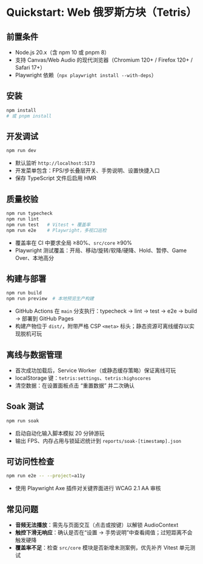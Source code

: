 # Quickstart: Web 俄罗斯方块（Tetris）

## 前置条件
- Node.js 20.x（含 npm 10 或 pnpm 8）
- 支持 Canvas/Web Audio 的现代浏览器（Chromium 120+ / Firefox 120+ / Safari 17+）
- Playwright 依赖（`npx playwright install --with-deps`）

## 安装
```bash
npm install
# 或 pnpm install
```

## 开发调试
```bash
npm run dev
```
- 默认监听 `http://localhost:5173`
- 开发菜单包含：FPS/步长叠层开关、手势说明、设置快捷入口
- 保存 TypeScript 文件后启用 HMR

## 质量校验
```bash
npm run typecheck
npm run lint
npm run test   # Vitest + 覆盖率
npm run e2e    # Playwright，多视口巡检
```
- 覆盖率在 CI 中要求全局 ≥80%、`src/core` ≥90%
- Playwright 测试覆盖：开局、移动/旋转/软降/硬降、Hold、暂停、Game Over、本地高分

## 构建与部署
```bash
npm run build
npm run preview  # 本地预览生产构建
```
- GitHub Actions 在 `main` 分支执行：typecheck → lint → test → e2e → build → 部署到 GitHub Pages
- 构建产物位于 `dist/`，附带严格 CSP `<meta>` 标头；静态资源可离线缓存以实现脱机可玩

## 离线与数据管理
- 首次成功加载后，Service Worker（或静态缓存策略）保证离线可玩
- localStorage 键：`tetris:settings`、`tetris:highscores`
- 清空数据：在设置面板点击 “重置数据” 并二次确认

## Soak 测试
```bash
npm run soak
```
- 启动自动化输入脚本模拟 20 分钟游玩
- 输出 FPS、内存占用与锁延迟统计到 `reports/soak-[timestamp].json`

## 可访问性检查
```bash
npm run e2e -- --project=a11y
```
- 使用 Playwright Axe 插件对关键界面进行 WCAG 2.1 AA 审核

## 常见问题
- **音频无法播放**：需先与页面交互（点击或按键）以解锁 AudioContext
- **触控下滑无响应**：确认是否在“设置 → 手势说明”中查看阈值；过短距离不会触发硬降
- **覆盖率不足**：检查 `src/core` 模块是否新增未测案例，优先补齐 Vitest 单元测试
